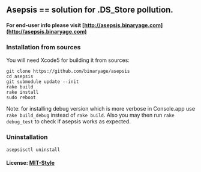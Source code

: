 ## Asepsis == solution for .DS_Store pollution.

#### For end-user info please visit [http://asepsis.binaryage.com](http://asepsis.binaryage.com)

### Installation from sources

You will need Xcode5 for building it from sources:

    git clone https://github.com/binaryage/asepsis
    cd asepsis
    git submodule update --init
    rake build
    rake install
    sudo reboot

Note: for installing debug version which is more verbose in Console.app use `rake build_debug` instead of `rake build`. Also you may then run `rake debug_test` to check if asepsis works as expected.

### Uninstallation

    asepsisctl uninstall

#### License: [MIT-Style](license.txt)